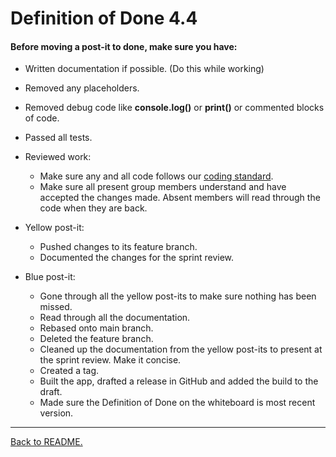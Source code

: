 # Definition of Done 4.4

#### Before moving a post-it to done, make sure you have:

-   Written documentation if possible. (Do this while working)
-   Removed any placeholders.
-   Removed debug code like **console.log()** or **print()** or commented blocks of code.

-   Passed all tests.

-   Reviewed work:

    -   Make sure any and all code follows our [coding standard](/docs/coding-standard.md).
    -   Make sure all present group members understand and have accepted the changes made. Absent members will read through the code when they are back.

-   Yellow post-it:

    -   Pushed changes to its feature branch.
    -   Documented the changes for the sprint review.

-   Blue post-it:

    -   Gone through all the yellow post-its to make sure nothing has been missed.
    -   Read through all the documentation.
    -   Rebased onto main branch.
    -   Deleted the feature branch.
    -   Cleaned up the documentation from the yellow post-its to present at the sprint review. Make it concise.
    -   Created a tag.
    -   Built the app, drafted a release in GitHub and added the build to the draft.
    -   Made sure the Definition of Done on the whiteboard is most recent version.

---

[Back to README.](../README.md)